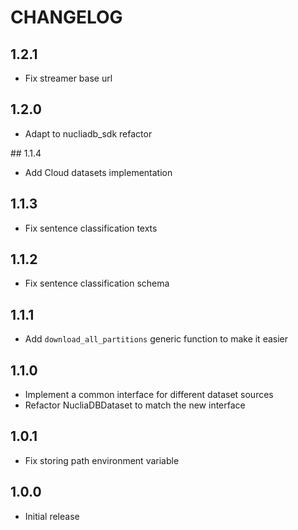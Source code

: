 # CHANGELOG

## 1.2.1

- Fix streamer base url

## 1.2.0

- Adapt to nucliadb_sdk refactor

## 1.1.4

- Add Cloud datasets implementation

## 1.1.3

- Fix sentence classification texts

## 1.1.2

- Fix sentence classification schema

## 1.1.1

- Add `download_all_partitions` generic function to make it easier

## 1.1.0

- Implement a common interface for different dataset sources
- Refactor NucliaDBDataset to match the new interface

## 1.0.1

- Fix storing path environment variable

## 1.0.0

- Initial release

